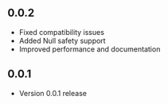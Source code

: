 ## 0.0.2

* Fixed compatibility issues
* Added Null safety support
* Improved performance and documentation

## 0.0.1

* Version 0.0.1 release
